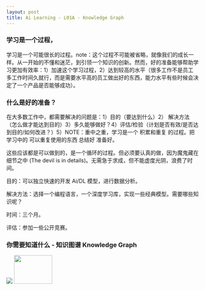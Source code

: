 ```yaml
---
layout: post
title: Ai Learning - L01A - Knowledge Graph
---
```


### 学习是一个过程，

学习是一个可能很长的过程。note：这个过程不可能被省略，就像我们的成长一样。从一开始的不懂和迷茫，到引领一个知识的创新。然而，好的准备能够帮助学习更加有效率：1）加速这个学习过程，2）达到较高的水平（很多工作不是员工多工作时间久就行，而是需要水平高的员工做出好的东西，能力水平有些时候会决定了一个产品是否能够成功）。

### 什么是好的准备？

在大多数工作中，都需要解决的问题是：1）目的（要达到什么）2） 解决方法（怎么做才能达到目的）3）多久能够做好？4）评估/检验（计划是否有效/是否达到目的/如何改进？）5）NOTE：重中之重，学习是一个 积累和重复 的过程。把学习中的 可以重复使用的东西 总结好 准备好。

这些应该都是可以做到的，是一个循环的过程。但必须要认真的做，因为魔鬼藏在细节之中 (The devil is in details)。无需急于求成，但不能虚度光阴，浪费了时间。

目的：可以独立快速的开发 Ai/DL 模型，进行数据分析。

解决方法：选择一个编程语言，一个深度学习库，实现一些经典模型。需要哪些知识呢？

时间：三个月。

评估：参加一些公开竞赛。 



### 你需要知道什么 - 知识图谱 Knowledge Graph

<img src="https://fallingsnow2020.github.io/_assets/img/AiLearning-KG-01a.png">

<img src="https://FallingSnow2020.github.io/img/icon01a.jpg" width="100" height="75">





